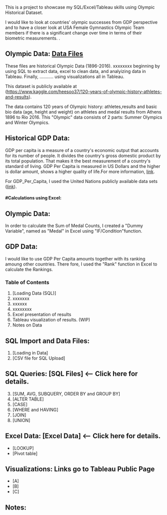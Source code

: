 This is a project to showcase my SQL/Excel/Tableau skills using Olympic Historical Dataset. 

I would like to look at countries' olympic successes from GDP perspective and to have a closer look at USA Female Gymnastics Olympic Team members if there is a significant change over time in terms of their biometric measurements.
.

## Olympic Data: [Data Files](https://github.com/culhaci/Project/tree/master/Data_Files) 
These files are historical Olympic Data (1896-2016). xxxxxxxx beginning by using SQL to extract data, excel to clean data, and analyizing data in Tableau. Finally, ........... using visualizations all in Tableau.

This dataset is publicly available at (https://www.kaggle.com/heesoo37/120-years-of-olympic-history-athletes-and-results).

The data contains 120 years of Olympic history: athletes,results and basic bio data (age, height and weight) on athletes and medal results from Athens 1896 to Rio 2016. This "Olympic" data consists of 2 parts: Summer Olympics and Winter Olympics.

## Historical GDP Data: 
GDP per capita is a measure of a country's economic output that accounts for its number of people. It divides the country's gross domestic product by its total population. That makes it the best measurement of a country's standard of living. GDP Per Capita is measured in US Dollars and the higher is dollar amount, shows a higher quality of life.For more information, [link](https://www.google.com/search?ei=sU88XMuTOtrC0PEP__WG0AU&q=gdp+per+capita+definition&oq=gdp+per+capita+&gs_l=psy-ab.1.0.0i67l7j0j0i67l2.13402.13402..15110...0.0..0.82.82.1......0....1..gws-wiz.......0i71.NSd4EQsxHEg).

For GDP_Per_Capita, I used the United Nations publicly available data sets ([link](https://www.un.org/en/development/desa/population/publications/database/index.shtml)).

#### #Calculations using Excel:
## Olympic Data: 
In order to calculate the Sum of Medal Counts, I created a "Dummy Variable", named as "Medal" in Excel using "IF/Condition"function.
## GDP Data:
I would like to use GDP Per Capita amounts together with its ranking amoung other countries. There fore, I used the "Rank" function in Excel to calculate the Rankings.

### Table of Contents
1. [Loading Data (SQL)]
2. xxxxxxx
3. xxxxxx
4. xxxxxxxx
5. Excel presentation of results
6. Tableau visualization of results. (WIP)
7. Notes on Data




## SQL Import and Data Files:
1. [Loading in Data]
2. [CSV file for SQL Upload]

## SQL Queries: [SQL Files] <-- Click here for details.
3. [SUM, AVG, SUBQUERY, ORDER BY and GROUP BY]
4. [ALTER TABLE]
5. [CASE]
6. [WHERE and HAVING]
7. [JOIN]
8. [UNION]


## Excel Data: [Excel Data] <-- Click here for details.

* [LOOKUP]
* [Pivot table]

## Visualizations: Links go to Tableau Public Page
* [A]
* [B]
* [C]

## Notes:


